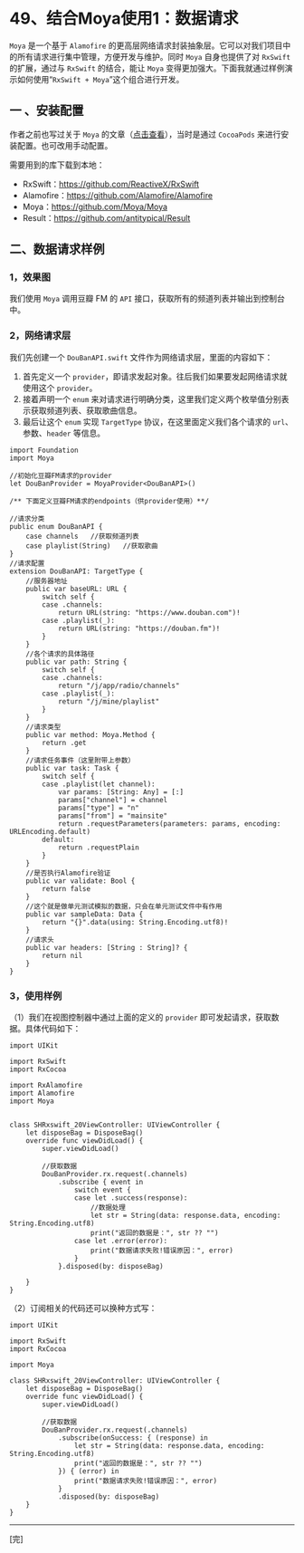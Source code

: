 # 49、结合Moya使用1：数据请求

`Moya` 是一个基于 `Alamofire` 的更高层网络请求封装抽象层。它可以对我们项目中的所有请求进行集中管理，方便开发与维护。同时 `Moya` 自身也提供了对 `RxSwift` 的扩展，通过与 `RxSwift` 的结合，能让 `Moya` 变得更加强大。下面我就通过样例演示如何使用“`RxSwift + Moya`”这个组合进行开发。

## 一 、安装配置
作者之前也写过关于 `Moya` 的文章（[点击查看](https://link.jianshu.com/?t=http%3A%2F%2Fwww.hangge.com%2Fblog%2Fcache%2Fdetail_1797.html)），当时是通过 `CocoaPods` 来进行安装配置。也可改用手动配置。

需要用到的库下载到本地：

* RxSwift：https://github.com/ReactiveX/RxSwift
* Alamofire：https://github.com/Alamofire/Alamofire
* Moya：https://github.com/Moya/Moya
* Result：https://github.com/antitypical/Result


## 二、数据请求样例
### 1，效果图
我们使用 `Moya` 调用豆瓣 FM 的 `API` 接口，获取所有的频道列表并输出到控制台中。

### 2，网络请求层
我们先创建一个 `DouBanAPI.swift` 文件作为网络请求层，里面的内容如下：

1. 首先定义一个 `provider`，即请求发起对象。往后我们如果要发起网络请求就使用这个 `provider`。
2. 接着声明一个 `enum` 来对请求进行明确分类，这里我们定义两个枚举值分别表示获取频道列表、获取歌曲信息。
3. 最后让这个 `enum` 实现 `TargetType` 协议，在这里面定义我们各个请求的 `url`、参数、`header` 等信息。
```
import Foundation
import Moya

//初始化豆瓣FM请求的provider
let DouBanProvider = MoyaProvider<DouBanAPI>()

/** 下面定义豆瓣FM请求的endpoints（供provider使用）**/

//请求分类
public enum DouBanAPI {
    case channels   //获取频道列表
    case playlist(String)   //获取歌曲
}
//请求配置
extension DouBanAPI: TargetType {
    //服务器地址
    public var baseURL: URL {
        switch self {
        case .channels:
            return URL(string: "https://www.douban.com")!
        case .playlist(_):
            return URL(string: "https://douban.fm")!
        }
    }
    //各个请求的具体路径
    public var path: String {
        switch self {
        case .channels:
            return "/j/app/radio/channels"
        case .playlist(_):
            return "/j/mine/playlist"
        }
    }
    //请求类型
    public var method: Moya.Method {
        return .get
    }
    //请求任务事件（这里附带上参数）
    public var task: Task {
        switch self {
        case .playlist(let channel):
            var params: [String: Any] = [:]
            params["channel"] = channel
            params["type"] = "n"
            params["from"] = "mainsite"
            return .requestParameters(parameters: params, encoding: URLEncoding.default)
        default:
            return .requestPlain
        }
    }
    //是否执行Alamofire验证
    public var validate: Bool {
        return false
    }
    //这个就是做单元测试模拟的数据，只会在单元测试文件中有作用
    public var sampleData: Data {
        return "{}".data(using: String.Encoding.utf8)!
    }
    //请求头
    public var headers: [String : String]? {
        return nil
    }
}
```
### 3，使用样例
（1）我们在视图控制器中通过上面的定义的 `provider` 即可发起请求，获取数据。具体代码如下：
```
import UIKit

import RxSwift
import RxCocoa

import RxAlamofire
import Alamofire
import Moya


class SHRxswift_20ViewController: UIViewController {
    let disposeBag = DisposeBag()
    override func viewDidLoad() {
        super.viewDidLoad()
        
        //获取数据
        DouBanProvider.rx.request(.channels)
            .subscribe { event in
                switch event {
                case let .success(response):
                    //数据处理
                    let str = String(data: response.data, encoding: String.Encoding.utf8)
                    print("返回的数据是：", str ?? "")
                case let .error(error):
                    print("数据请求失败!错误原因：", error)
                }
            }.disposed(by: disposeBag)
        
    }
}
```

（2）订阅相关的代码还可以换种方式写：
```
import UIKit

import RxSwift
import RxCocoa

import Moya

class SHRxswift_20ViewController: UIViewController {
    let disposeBag = DisposeBag()
    override func viewDidLoad() {
        super.viewDidLoad()
        
        //获取数据
        DouBanProvider.rx.request(.channels)
            .subscribe(onSuccess: { (response) in
                let str = String(data: response.data, encoding: String.Encoding.utf8)
                print("返回的数据是：", str ?? "")
            }) { (error) in
                print("数据请求失败!错误原因：", error)
            }
            .disposed(by: disposeBag)
    }
}
```
---
[完]


